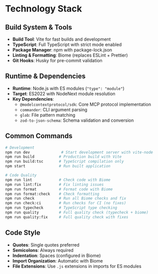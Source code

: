 # Technology Stack

## Build System & Tools

- **Build Tool**: Vite for fast builds and development
- **TypeScript**: Full TypeScript with strict mode enabled
- **Package Manager**: npm with package-lock.json
- **Linting & Formatting**: Biome (replaces ESLint + Prettier)
- **Git Hooks**: Husky for pre-commit validation

## Runtime & Dependencies

- **Runtime**: Node.js with ES modules (`"type": "module"`)
- **Target**: ES2022 with NodeNext module resolution
- **Key Dependencies**:
  - `@modelcontextprotocol/sdk`: Core MCP protocol implementation
  - `commander`: CLI argument parsing
  - `glob`: File pattern matching
  - `zod-to-json-schema`: Schema validation and conversion

## Common Commands

```bash
# Development
npm run dev              # Start development server with vite-node
npm run build           # Production build with Vite
npm run build:tsc       # TypeScript compilation only
npm start               # Run built application

# Code Quality
npm run lint            # Check code with Biome
npm run lint:fix        # Fix linting issues
npm run format          # Format code with Biome
npm run format:check    # Check formatting
npm run check           # Run all Biome checks and fix
npm run check:ci        # Run checks for CI (no fixes)
npm run typecheck       # TypeScript type checking
npm run quality         # Full quality check (typecheck + biome)
npm run quality:fix     # Full quality check with fixes
```

## Code Style

- **Quotes**: Single quotes preferred
- **Semicolons**: Always required
- **Indentation**: Spaces (configured in Biome)
- **Import Organization**: Automatic with Biome
- **File Extensions**: Use `.js` extensions in imports for ES modules
